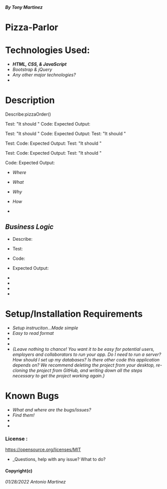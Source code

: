***By Tony Martinez***


# **Pizza-Parlor**

# Technologies Used:
 * ***HTML, CSS, & JavaScript***
 * _Bootstrap_ _&_ _jQuery_
 * _Any other major technologies?_
 *

 # Description
 
 Describe:pizzaOrder() 
 
 Test: "It should "
 Code:
 Expected Output:

 Test: "It should "
 Code:
 Expected Output: Test: "It should "

 Test:
 Code:
 Expected Output: Test: "It should "

 Test:
 Code:
 Expected Output: Test: "It should "



 Code:
 Expected Output:


 
 
 
 
 * _Where_
 * _What_
 * _Why_
 * _How_


 *



 ## *Business Logic*

* Describe:

* Test: 
* Code: 
* Expected Output: 
* 
* 
*
* 


 # Setup/Installation Requirements
* _Setup instruciton...Made simple_
* _Easy to read format_
*
* 
* _{Leave nothing to chance! You want it to be easy for potential users, employers and collaborators to run your app. Do I need to run a server? How should I set up my databases? Is there other code this application depends on? We recommend deleting the project from your desktop, re-cloning the project from GitHub, and writing down all the steps necessary to get the project working again.}_


 # Known Bugs
* _What and where are the bugs/issues?_
* _Find them!_
*
*

 ### License :
https://opensource.org/licenses/MIT 

* _Questions, help with any issue? What to do?


 #### Copyright(c)
*01/28/2022 Antonio Martinez*